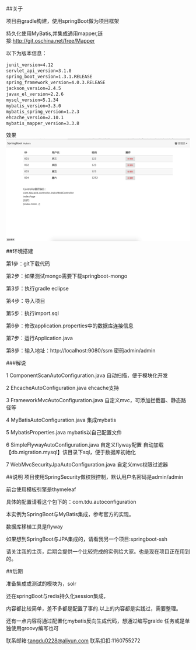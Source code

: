 ##关于

项目由gradle构建，使用springBoot做为项目框架

持久化使用MyBatis,并集成通用mapper,链接:http://git.oschina.net/free/Mapper

以下为版本信息：

	junit_version=4.12
	servlet_api_version=3.1.0
	spring_boot_version=1.3.1.RELEASE
	spring_framework_version=4.0.3.RELEASE
	jackson_version=2.4.5
	javax_el_version=2.2.6
	mysql_version=5.1.34
	mybatis_version=3.3.0
	mybatis_spring_version=1.2.3
	ehcache_version=2.10.1
	mybatis_mapper_version=3.3.8
	
效果
![首页效果](example1.png)

##环境搭建

第1步：git下载代码

第2步：如果测试mongo需要下载springboot-mongo

第3步：执行gradle eclipse

第4步：导入项目

第5步：执行import.sql

第6步：修改application.properties中的数据库连接信息

第7步：运行Application.java

第8步：输入地址：http://localhost:9080/ssm 密码admin/admin

###解说

1 ComponentScanAutoConfiguration.java
	自动扫描，便于模块化开发
	
2 EhcacheAutoConfiguration.java
	ehcache支持
	
3 FrameworkMvcAutoConfiguration.java
	自定义mvc，可添加拦截器、静态路径等
	
4 MyBatisAutoConfiguration.java
	集成mybatis
	
5 MybatisProperties.java
	mybatis以自己配置文件
	
6 SimpleFlywayAutoConfiguration.java
	自定义flyway配置 自动加载【db.migration.mysql】该目录下sql，便于数据库初始化
	
7 WebMvcSecurityJpaAutoConfiguration.java
	自定义mvc权限过滤器

##说明
项目使用SpringSecurity做权限控制，默认用户名密码是admin/admin

前台使用模板引擎是thymeleaf

具体的配置请看这个包下的：com.tdu.autoconfiguration

本实例为SpringBoot与MyBatis集成，参考官方的实现。

数据库移植工具是flyway

如果想到SpringBoot与JPA集成的，请看我另一个项目:springboot-ssh

请关注我的主页，后期会提供一个比较完成的实例给大家。也是现在项目正在用到的。

##后期

准备集成或测试的模块为，solr

还在springBoot与redis持久化session集成，

内容都比较简单，差不多都是配置了事的.以上的内容都是实践过，需要整理。

还有一点内容将通过配置化mybatis反向生成代码，想通过编写gralde 任务或是单独使用groovy编写也可

联系邮箱:tangdu0228@aliyun.com
联系扣扣:1160755272